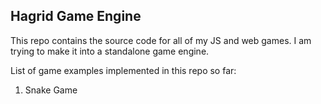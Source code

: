 ## Hagrid Game Engine

This repo contains the source code for all of my JS and web games. I am trying to make it into a standalone game engine.

List of game examples implemented in this repo so far:
<ol>
<li>Snake Game</li>
</ol>